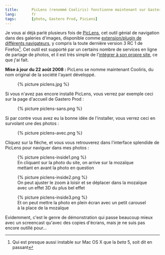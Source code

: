 ```yaml
--- 
title:      PicLens (renommé Cooliris) fonctionne maintenant sur Gastero Prod 
lang:       fr 
tags:       [photo, Gastero Prod, PicLens]
---
```


Je vous ai déjà parlé plusieurs fois de [PicLens](mot125), cet outil génial de navigation dans des galeries d'images, disponible comme [extension/plugin de différents navigateurs](http://www.cooliris.com/site/support/download-all-products.php), y compris la toute dernière version 3 RC 1 de Firefox[^1]. Cet outil est supporté par un certains nombre de services en ligne de partage de photos, et il est très simple de l'[intégrer à son propre site](http://piclens.com/lite/webmasterguide.php), ce que j'ai fait.


[^1]: Qui est presque aussi instable sur Mac OS X que la *beta* 5, soit dit en passant

**Mise à jour du 22 août 2008 :** PicLens se nomme maintenant Cooliris, du nom original de la société l'ayant développé.

<figure>
  {% picture piclens.jpg %}
</figure>


Si vous n'avez pas encore installé PicLens, vous verrez par exemple ceci sur la page d'accueil de Gastero Prod :

<figure>
  {% picture piclens-sans.png %}
</figure>


Si par contre vous avez eu la bonne idée de l'installer, vous verrez ceci en survolant une des photos :

<figure>
  {% picture piclens-avec.png %}
</figure>


Cliquez sur la flèche, et vous vous retrouverez dans l'interface splendide de PicLens pour naviguer dans mes photos :

<figure>
  {% picture piclens-inside1.png %}
  <figcaption>
  En cliquant sur la photo du site, on arrive sur la mozaïque mettant en avant la photo en question
  </figcaption>
</figure>


<figure>
  {% picture piclens-inside2.png %}
  <figcaption>
  On peut ajuster le zoom à loisir et se déplacer dans la mozaïque avec un effet 3D du plus bel effet
  </figcaption>
</figure>


<figure>
  {% picture piclens-inside3.png %}
  <figcaption>
  Et on peut mettre la photo en plein écran avec un petit carousel à la place de la mozaïque
  </figcaption>
</figure>


Evidemment, c'est le genre de démonstration qui passe beaucoup mieux avec un screencast qu'avec des copies d'écrans, mais je ne suis pas encore outillé pour...
